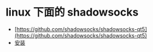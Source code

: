 # linux 下面的 shadowsocks

- [https://github.com/shadowsocks/shadowsocks-qt5](https://github.com/shadowsocks/shadowsocks-qt5)
- [安装](https://github.com/shadowsocks/shadowsocks-qt5/wiki/Installation)
